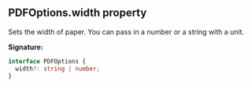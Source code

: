 ## PDFOptions.width property

Sets the width of paper. You can pass in a number or a string with a unit.

**Signature:**

```typescript
interface PDFOptions {
  width?: string | number;
}
```
